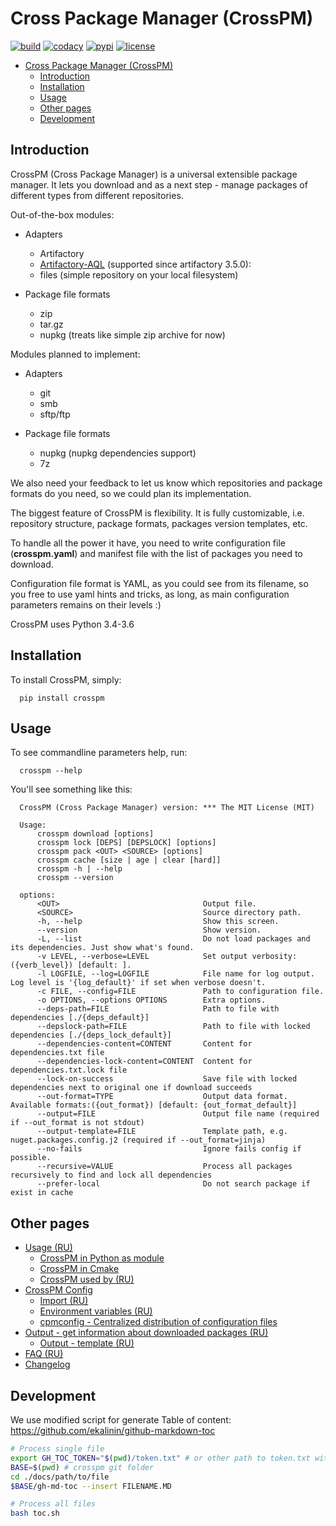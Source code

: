 Cross Package Manager (CrossPM)
=======

[![build](https://travis-ci.org/devopshq/crosspm.svg?branch=master)](https://travis-ci.org/devopshq/crosspm)
[![codacy](https://api.codacy.com/project/badge/Grade/7a9ed2e6bb3e445f9e4a776e9b7f7886)](https://www.codacy.com/app/devopshq/crosspm/dashboard)
[![pypi](https://img.shields.io/pypi/v/crosspm.svg)](https://pypi.python.org/pypi/crosspm)
[![license](https://img.shields.io/pypi/l/crosspm.svg)](https://github.com/devopshq/crosspm/blob/master/LICENSE)

<!--ts-->
   * [Cross Package Manager (CrossPM)](#cross-package-manager-crosspm)
      * [Introduction](#introduction)
      * [Installation](#installation)
      * [Usage](#usage)
      * [Other pages](#other-pages)
      * [Development](#development)
<!--te-->

Introduction
------------

CrossPM (Cross Package Manager) is a universal extensible package manager.
It lets you download and as a next step - manage packages of different types from different repositories.

Out-of-the-box modules:

- Adapters
  - Artifactory
  - [Artifactory-AQL](https://www.jfrog.com/confluence/display/RTF/Artifactory+Query+Language) (supported since artifactory 3.5.0):
  - files (simple repository on your local filesystem)

- Package file formats
  - zip
  - tar.gz
  - nupkg (treats like simple zip archive for now)

Modules planned to implement:

- Adapters
  - git
  - smb
  - sftp/ftp

- Package file formats
  - nupkg (nupkg dependencies support)
  - 7z

We also need your feedback to let us know which repositories and package formats do you need,
so we could plan its implementation.

The biggest feature of CrossPM is flexibility. It is fully customizable, i.e. repository structure, package formats,
packages version templates, etc.

To handle all the power it have, you need to write configuration file (**crosspm.yaml**)
and manifest file with the list of packages you need to download.

Configuration file format is YAML, as you could see from its filename, so you free to use yaml hints and tricks,
as long, as main configuration parameters remains on their levels :)

CrossPM uses Python 3.4-3.6

Installation
------------
To install CrossPM, simply:
```
  pip install crosspm
```

Usage
-----
To see commandline parameters help, run:
```
  crosspm --help
```

You'll see something like this:
```
  CrossPM (Cross Package Manager) version: *** The MIT License (MIT)

  Usage:
      crosspm download [options]
      crosspm lock [DEPS] [DEPSLOCK] [options]
      crosspm pack <OUT> <SOURCE> [options]
      crosspm cache [size | age | clear [hard]]
      crosspm -h | --help
      crosspm --version

  options:
      <OUT>                                Output file.
      <SOURCE>                             Source directory path.
      -h, --help                           Show this screen.
      --version                            Show version.
      -L, --list                           Do not load packages and its dependencies. Just show what's found.
      -v LEVEL, --verbose=LEVEL            Set output verbosity: ({verb_level}) [default: ].
      -l LOGFILE, --log=LOGFILE            File name for log output. Log level is '{log_default}' if set when verbose doesn't.
      -c FILE, --config=FILE               Path to configuration file.
      -o OPTIONS, --options OPTIONS        Extra options.
      --deps-path=FILE                     Path to file with dependencies [./{deps_default}]
      --depslock-path=FILE                 Path to file with locked dependencies [./{deps_lock_default}]
      --dependencies-content=CONTENT       Content for dependencies.txt file
      --dependencies-lock-content=CONTENT  Content for dependencies.txt.lock file
      --lock-on-success                    Save file with locked dependencies next to original one if download succeeds
      --out-format=TYPE                    Output data format. Available formats:({out_format}) [default: {out_format_default}]
      --output=FILE                        Output file name (required if --out_format is not stdout)
      --output-template=FILE               Template path, e.g. nuget.packages.config.j2 (required if --out_format=jinja)
      --no-fails                           Ignore fails config if possible.
      --recursive=VALUE                    Process all packages recursively to find and lock all dependencies
      --prefer-local                       Do not search package if exist in cache
```

Other pages
--------
- [Usage (RU)](usage/USAGE)
    - [CrossPM in Python as module](usage/USAGE-PYTHON)
    - [CrossPM in Cmake](usage/USAGE-CMAKE)
    - [CrossPM used by (RU)](usage/USAGE-USEDBY)
- [CrossPM Config](config/CONFIG)
    - [Import (RU)](config/IMPORT)
    - [Environment variables (RU)](config/Environment-variables)
    - [cpmconfig - Centralized distribution of configuration files](cpmconfig)
- [Output - get information about downloaded packages (RU)](config/OUTPUT)
    - [Output - template (RU)](config/output-template)
- [FAQ (RU)](FAQ)
- [Changelog](https://github.com/devopshq/crosspm/blob/master/CHANGELOG.md)

Development
--------

We use modified script for generate Table of content: https://github.com/ekalinin/github-markdown-toc
```bash
# Process single file
export GH_TOC_TOKEN="$(pwd)/token.txt" # or other path to token.txt with your github token
BASE=$(pwd) # crosspm git folder
cd ./docs/path/to/file
$BASE/gh-md-toc --insert FILENAME.MD

# Process all files
bash toc.sh
```
